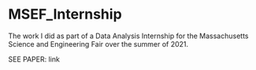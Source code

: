 # MSEF_Internship
The work I did as part of a Data Analysis Internship for the Massachusetts Science and Engineering Fair over the summer of 2021. 

SEE PAPER: link
